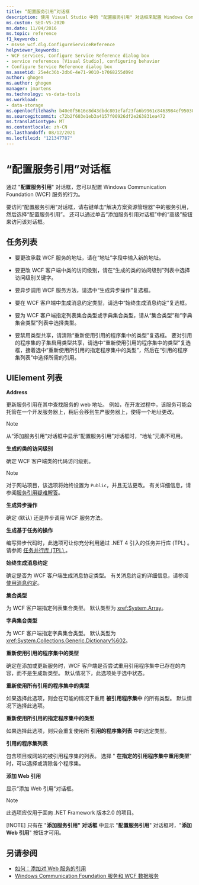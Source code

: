 ```yaml
---
title: “配置服务引用”对话框
description: 使用 Visual Studio 中的 "配置服务引用" 对话框来配置 Windows Communication Foundation (WCF) 服务的行为。
ms.custom: SEO-VS-2020
ms.date: 11/04/2016
ms.topic: reference
f1_keywords:
- msvse_wcf.dlg.ConfigureServiceReference
helpviewer_keywords:
- WCF services, Configure Service Reference dialog box
- service references [Visual Studio], configuring behavior
- Configure Service Reference dialog box
ms.assetid: 25e4c36b-2db6-4e71-9010-b7068255d09d
author: ghogen
ms.author: ghogen
manager: jmartens
ms.technology: vs-data-tools
ms.workload:
- data-storage
ms.openlocfilehash: b40e0f5616e8d43dbdc801efaf23fa6b9961c8463984ef9503079be2a2a49771
ms.sourcegitcommit: c72b2f603e1eb3a4157f00926df2e263831ea472
ms.translationtype: MT
ms.contentlocale: zh-CN
ms.lasthandoff: 08/12/2021
ms.locfileid: "121347787"
---
```

# <a name="configure-service-reference-dialog-box"></a>“配置服务引用”对话框

通过 "**配置服务引用**" 对话框，您可以配置 Windows Communication Foundation (WCF) 服务的行为。

要访问“配置服务引用”对话框，请右键单击“解决方案资源管理器”中的服务引用，然后选择“配置服务引用”。 还可以通过单击“添加服务引用对话框”中的“高级”按钮来访问该对话框。

## <a name="task-list"></a>任务列表

- 要更改承载 WCF 服务的地址，请在“地址”字段中输入新的地址。

- 要更改 WCF 客户端中类的访问级别，请在“生成的类的访问级别”列表中选择访问级别关键字。

- 要异步调用 WCF 服务方法，请选中“生成异步操作”复选框。

- 要在 WCF 客户端中生成消息约定类型，请选中“始终生成消息约定”复选框。

- 要为 WCF 客户端指定列表集合类型或字典集合类型，请从“集合类型”和“字典集合类型”列表中选择类型。

- 要禁用类型共享，请清除“重新使用引用的程序集中的类型”复选框。 要对引用的程序集的子集启用类型共享，请选中“重新使用引用的程序集中的类型”复选框，接着选中“重新使用所引用的指定程序集中的类型”，然后在“引用的程序集列表”中选择所需的引用。

## <a name="uielement-list"></a>UIElement 列表

**Address**

更新服务引用在其中查找服务的 web 地址。 例如，在开发过程中，该服务可能会托管在一个开发服务器上，稍后会移到生产服务器上，使得一个地址更改。

> [!NOTE]
> 从“添加服务引用”对话框中显示“配置服务引用”对话框时，“地址”元素不可用。

**生成的类的访问级别**

确定 WCF 客户端类的代码访问级别。

> [!NOTE]
> 对于网站项目，该选项将始终设置为 `Public`，并且无法更改。 有关详细信息，请参阅[服务引用疑难解答](../data-tools/troubleshooting-service-references.md)。

**生成异步操作**

确定 (默认) 还是异步调用 WCF 服务方法。

**生成基于任务的操作**

编写异步代码时，此选项可让你充分利用通过 .NET 4 引入的任务并行库 (TPL) 。 请参阅 [任务并行库 (TPL) ](/dotnet/standard/parallel-programming/task-parallel-library-tpl)。

**始终生成消息约定**

确定是否为 WCF 客户端生成消息协定类型。 有关消息约定的详细信息，请参阅[使用消息约定](/dotnet/framework/wcf/feature-details/using-message-contracts)。

**集合类型**

为 WCF 客户端指定列表集合类型。 默认类型为 <xref:System.Array>。

**字典集合类型**

为 WCF 客户端指定字典集合类型。 默认类型为 <xref:System.Collections.Generic.Dictionary%602>。

**重新使用引用的程序集中的类型**

确定在添加或更新服务时，WCF 客户端是否尝试重用引用程序集中已存在的内容，而不是生成新类型。 默认情况下，此选项处于选中状态。

**重新使用所有引用的程序集中的类型**

如果选择此选项，则会在可能的情况下重用 **被引用程序集中** 的所有类型。 默认情况下选择此选项。

**重新使用所引用的指定程序集中的类型**

如果选择此选项，则只会重复使用所 **引用的程序集列表** 中的选定类型。

**引用的程序集列表**

包含项目或网站的被引用程序集的列表。 选择 " **在指定的引用程序集中重用类型**" 时，可以选择或清除各个程序集。

**添加 Web 引用**

显示“添加 Web 引用”对话框。

> [!NOTE]
> 此选项应仅用于面向 .NET Framework 版本2.0 的项目。
>
> [!NOTE]
> 只有在 "**添加服务引用" 对话框** 中显示 "**配置服务引用**" 对话框时，"**添加 Web 引用**" 按钮才可用。

## <a name="see-also"></a>另请参阅

- [如何：添加对 Web 服务的引用](how-to-add-update-or-remove-a-wcf-data-service-reference.md)
- [Windows Communication Foundation 服务和 WCF 数据服务](../data-tools/configure-service-reference-dialog-box.md)
